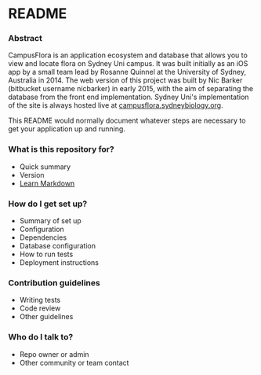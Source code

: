 # README #

### Abstract ###
CampusFlora is an application ecosystem and database that allows you to view and locate flora on Sydney Uni campus. It was built initially as an iOS app by a small team lead by Rosanne Quinnel at the University of Sydney, Australia in 2014.
The web version of this project was built by Nic Barker (bitbucket username nicbarker) in early 2015, with the aim of separating the database from the front end implementation.
Sydney Uni's implementation of the site is always hosted live at [campusflora.sydneybiology.org](http://campusflora.sydneybiology.org).

This README would normally document whatever steps are necessary to get your application up and running.

### What is this repository for? ###

* Quick summary
* Version
* [Learn Markdown](https://bitbucket.org/tutorials/markdowndemo)

### How do I get set up? ###

* Summary of set up
* Configuration
* Dependencies
* Database configuration
* How to run tests
* Deployment instructions

### Contribution guidelines ###

* Writing tests
* Code review
* Other guidelines

### Who do I talk to? ###

* Repo owner or admin
* Other community or team contact